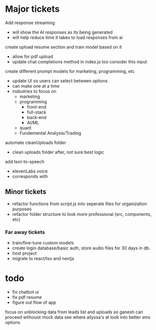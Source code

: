 # Major tickets

Add response streaming
- will show the AI responses as its being generated
- will help reduce time it takes to load responses from ai


create upload resume section and train model based on it
- allow for pdf upload
- update chat completions method in index.js too consider this input


create different prompt models for marketing, programming, etc
- update UI so users can select between options
- can make one at a time
- indsutries to focus on 
  - marketing
  - programming
    - front-end
    - full-stack
    - back-end
    - AI/ML
  - quant
  - Fundemental Analysis/Trading
  
automate cleanUploads folder 
- clean uploads folder after, not sure best logic

add text-to-speech
- elevenLabs voice
- corresponds with  

## Minor tickets

- refactor functions from script.js into seperate files for organization purposes
- refactor folder structure to look more professional (src, components, etc)

### Far away tickets

- train/fine-tune custom models
- create login database/basic auth, store audio files for 30 days in db.
- host project
- migrate to react/tsx and nextjs


# todo
- fix chatbot ui
- fix pdf resume
- figure out flow of app



focus on unblocking data from leads list and uploads so ganesh can proceed wtihouot mock data
see where allyssa's at 
look into better sms options

